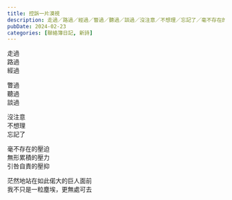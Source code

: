 ```yaml
---
title: 控訴一片漠視
description: 走過／路過／經過／瞥過／聽過／談過／沒注意／不想理／忘記了／毫不存在的壓迫／無形累積的壓力／引咎自責的壓抑／茫然地站在如此偌大的巨人面前／我不只是一粒塵埃，更無處可去
pubDate: 2024-02-23
categories: [聯絡簿日記, 新詩]
---
```


走過  
路過  
經過

瞥過  
聽過  
談過

沒注意  
不想理  
忘記了

毫不存在的壓迫  
無形累積的壓力  
引咎自責的壓抑

茫然地站在如此偌大的巨人面前  
我不只是一粒塵埃，更無處可去
